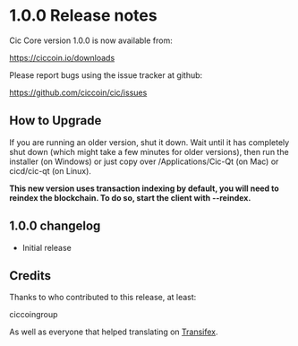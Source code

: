 1.0.0 Release notes
====================

Cic Core version 1.0.0 is now available from:

  https://ciccoin.io/downloads

Please report bugs using the issue tracker at github:

  https://github.com/ciccoin/cic/issues


How to Upgrade
--------------

If you are running an older version, shut it down. Wait until it has completely
shut down (which might take a few minutes for older versions), then run the
installer (on Windows) or just copy over /Applications/Cic-Qt (on Mac) or
cicd/cic-qt (on Linux).

**This new version uses transaction indexing by default, you will need to reindex 
the blockchain. To do so, start the client with --reindex.**


1.0.0 changelog
----------------
- Initial release


Credits
--------

Thanks to who contributed to this release, at least:

ciccoingroup

As well as everyone that helped translating on [Transifex](https://www.transifex.com/projects/p/cic/).
